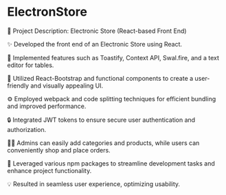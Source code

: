 # ElectronStore
📌 Project Description: Electronic Store (React-based Front End)

✨ Developed the front end of an Electronic Store using React. 

🔧 Implemented features such as Toastify, Context API, Swal.fire, and a text editor for tables.

 💅 Utilized React-Bootstrap and functional components to create a user-friendly and visually appealing UI.

 ⚙️ Employed webpack and code splitting techniques for efficient bundling and improved performance.

 🔒 Integrated JWT tokens to ensure secure user authentication and authorization.

 👨‍💼 Admins can easily add categories and products, while users can conveniently shop and place orders.

 🚀 Leveraged various npm packages to streamline development tasks and enhance project functionality. 

💡 Resulted in  seamless user experience, optimizing usability.
